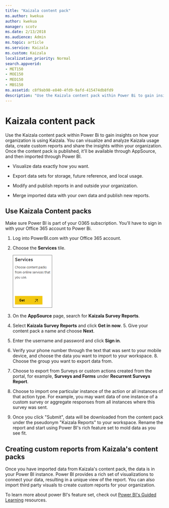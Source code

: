 ```yaml
---
title: "Kaizala content pack"
ms.author: kwekua
author: kwekua
manager: scotv
ms.date: 2/13/2018
ms.audience: Admin
ms.topic: article
ms.service: Kaizala
ms.custom: Kaizala
localization_priority: Normal
search.appverid:
- MET150
- MOE150
- MED150
- MBS150
ms.assetid: c8f9ab98-e840-4fd9-9afd-415474db8fd9
description: "Use the Kaizala content pack within Power Bi to gain insights on how your organization is using Kaizala. You can visualize and analyze Kaizala usage data, create custom reports and share the insights within your organization. Once the content pack is published, it'll be available through AppSource, and then imported through Power BI."
---
```


# Kaizala content pack

Use the Kaizala content pack within Power Bi to gain insights on how your organization is using Kaizala. You can visualize and analyze Kaizala usage data, create custom reports and share the insights within your organization. Once the content pack is published, it'll be available through AppSource, and then imported through Power BI.
  
- Visualize data exactly how you want.
    
- Export data sets for storage, future reference, and local usage.
    
- Modify and publish reports in and outside your organization.
    
- Merge imported data with your own data and publish new reports.
    
## Use Kaizala Content packs

Make sure Power BI is part of your O365 subscription. You'll have to sign in with your Office 365 account to Power Bi.
  
1. Log into PowerBI.com with your Office 365 account.
    
2. Choose the **Services** tile. 
    
    ![Screenshot: Choose Services to connect to Microsoft AppSource](media/e6468226-b3f7-48f9-85de-b47dcf77ebbc.png)
  
3. On the **AppSource** page, search for **Kaizala Survey Reports**.
    
4. Select **Kaizala Survey Reports** and click **Get in now**.
    5. Give your content pack a name and choose **Next**.
    
6. Enter the username and password and click **Sign in**.
    
7. Verify your phone number through the text that was sent to your mobile device, and choose the data you want to import to your workspace.
    8. Choose the group you want to export data from.
    
9. Choose to export from Surveys or custom actions created from the portal, for example, **Surveys and Forms** under **Recurrent Surveys Report**.
    
10. Choose to import one particular instance of the action or all instances of that action type. For example, you may want data of one instance of a custom survey or aggregate responses from all instances where this survey was sent.
    
11. Once you click "Submit", data will be downloaded from the content pack under the pseudonym "Kaizala Reports" to your workspace. Rename the report and start using Power BI's rich feature set to mold data as you see fit.
    
## Creating custom reports from Kaizala's content packs

Once you have imported data from Kaizala's content pack, the data is in your Power BI instance. Power BI provides a rich set of visualizations to connect your data, resulting in a unique view of the report. You can also import third party visuals to create custom reports for your organization.
  
To learn more about power BI's feature set, check out [Power BI's Guided Learning](https://docs.microsoft.com/en-us/power-bi/guided-learning/) resources. 
  

